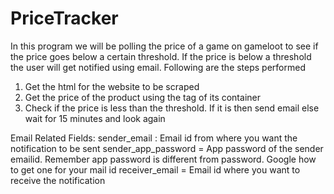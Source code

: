 # PriceTracker
In this program we will be polling the price of a game on gameloot to see if the price goes below a certain threshold.
If the price is below a threshold the user will get notified using email.
Following are the steps performed
1. Get the html for the website to be scraped
2. Get the price of the product using the tag of its container
3. Check if the price is less than the threshold. If it is then send email else wait for 15 minutes and look again


Email Related Fields:
sender_email : Email id from where you want the notification to be sent
sender_app_password = App password of the sender emailid. Remember app password is different from password. Google how to get one for your mail id
receiver_email = Email id where you want to receive the notification
